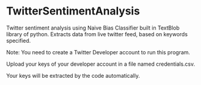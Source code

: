 # TwitterSentimentAnalysis
Twitter sentiment analysis using Naive Bias Classifier built in TextBlob library of python. Extracts data from live twitter feed, based on keywords specified.


Note: You need to create a Twitter Developer account to run this program.

Upload your keys of your developer account in a file named credentials.csv. 

Your keys will be extracted by the code automatically.
